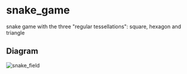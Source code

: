 # snake_game
 snake game with the three "regular tessellations": square, hexagon and triangle

## Diagram
![snake_field](https://github.com/user-attachments/assets/759b9a58-c357-43a5-9a85-48faaca96bfa)
